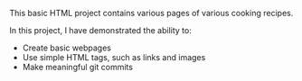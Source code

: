 This basic HTML project contains various pages of various cooking recipes.

In this project, I have demonstrated the ability to:
- Create basic webpages
- Use simple HTML tags, such as links and images
- Make meaningful git commits